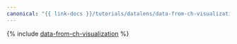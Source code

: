 ```yaml
---
canonical: "{{ link-docs }}/tutorials/datalens/data-from-ch-visualization"
---
```


{% include [data-from-ch-visualization](../../_tutorials/datalens/data-from-ch-visualization.md) %}
